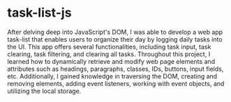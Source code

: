 # task-list-js
After delving deep into JavaScript's DOM, I was able to develop a web app task-list that enables users to organize their day by logging daily tasks into the UI. This app offers several functionalities, including task input, task clearing, task filtering, and clearing all tasks. Throughout this project, I learned how to dynamically retrieve and modify web page elements and attributes such as headings, paragraphs, classes, IDs, buttons, input fields, etc. Additionally, I gained knowledge in traversing the DOM, creating and removing elements, adding event listeners, working with event objects, and utilizing the local storage. 
